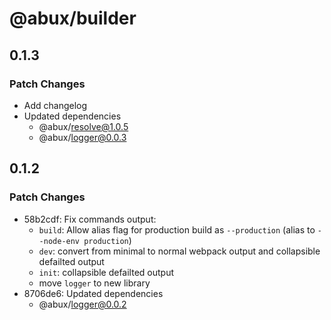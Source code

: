 # @abux/builder

## 0.1.3

### Patch Changes

- Add changelog
- Updated dependencies
  - @abux/resolve@1.0.5
  - @abux/logger@0.0.3

## 0.1.2

### Patch Changes

- 58b2cdf: Fix commands output:
  - `build`: Allow alias flag for production build as `--production` (alias to `--node-env production`)
  - `dev`: convert from minimal to normal webpack output and collapsible defailted output
  - `init`: collapsible defailted output
  - move `logger` to new library
- 8706de6: Updated dependencies
  - @abux/logger@0.0.2
